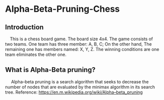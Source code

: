 # Alpha-Beta-Pruning-Chess

## Introduction
&nbsp;&nbsp;&nbsp;&nbsp;This is a chess board game. The board size 4x4. The game consists of two teams.
One team has three member: A, B, C; On the other hand, The remaining one has members 
named: X, Y, Z. The winning conditions are one team eliminates the other one.

## What is Alpha-Beta pruning?
&nbsp;&nbsp;&nbsp;&nbsp; Alpha–beta pruning is a search algorithm that seeks to decrease the number of nodes that are evaluated by the minimax algorithm in its search tree.
Reference: https://en.m.wikipedia.org/wiki/Alpha–beta_pruning


